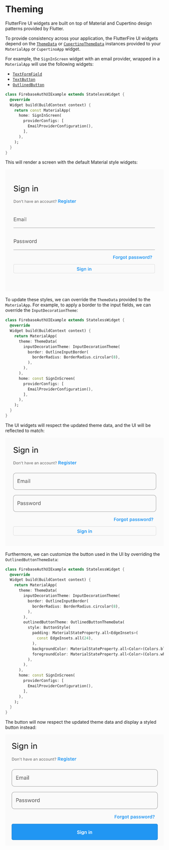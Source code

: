 # Theming

FlutterFire UI widgets are built on top of Material and Cupertino design patterns provided by Flutter.

To provide consistency across your application, the FlutterFire UI widgets depend on the [`ThemeData`](https://api.flutter.dev/flutter/material/ThemeData-class.html)
or [`CupertinoThemeData`](https://api.flutter.dev/flutter/cupertino/CupertinoThemeData-class.html) instances provided to your `MaterialApp` or `CupertinoApp` widget. 

For example, the `SignInScreen` widget with an email provider, wrapped in a `MaterialApp` will use the following widgets:

- [`TextFormField`](https://api.flutter.dev/flutter/material/TextFormField-class.html)
- [`TextButton`](https://api.flutter.dev/flutter/material/TextButton-class.html)
- [`OutlinedButton`](https://api.flutter.dev/flutter/material/OutlinedButton-class.html)

```dart
class FirebaseAuthUIExample extends StatelessWidget {
  @override
  Widget build(BuildContext context) {
    return const MaterialApp(
      home: SignInScreen(
        providerConfigs: [
          EmailProviderConfiguration(),
        ],
      ),
    );
  }
}
```

This will render a screen with the default Material style widgets:

![FlutterFire UI Auth Theming - default email form style](../images/ui-auth-theming-default.png)

To update these styles, we can override the `ThemeData` provided to the `MaterialApp`. For example, to apply a border to the input fields, 
we can override the `InputDecorationTheme`:

```dart
class FirebaseAuthUIExample extends StatelessWidget {
  @override
  Widget build(BuildContext context) {
    return MaterialApp(
      theme: ThemeData(
        inputDecorationTheme: InputDecorationTheme(
          border: OutlineInputBorder(
            borderRadius: BorderRadius.circular(8),
          ),
        ),
      ),
      home: const SignInScreen(
        providerConfigs: [
          EmailProviderConfiguration(),
        ],
      ),
    );
  }
}
```

The UI widgets will respect the updated theme data, and the UI will be reflected to match:

![FlutterFire UI Auth Theming - email form outline border](../images/ui-auth-theming-outline-border.png)

Furthermore, we can customize the button used in the UI by overriding the `OutlinedButtonThemeData`:

```dart
class FirebaseAuthUIExample extends StatelessWidget {
  @override
  Widget build(BuildContext context) {
    return MaterialApp(
      theme: ThemeData(
        inputDecorationTheme: InputDecorationTheme(
          border: OutlineInputBorder(
            borderRadius: BorderRadius.circular(8),
          ),
        ),
        outlinedButtonTheme: OutlinedButtonThemeData(
          style: ButtonStyle(
            padding: MaterialStateProperty.all<EdgeInsets>(
              const EdgeInsets.all(24),
            ),
            backgroundColor: MaterialStateProperty.all<Color>(Colors.blue),
            foregroundColor: MaterialStateProperty.all<Color>(Colors.white),
          ),
        ),
      ),
      home: const SignInScreen(
        providerConfigs: [
          EmailProviderConfiguration(),
        ],
      ),
    );
  }
}
```

The button will now respect the updated theme data and display a styled button instead:

![FlutterFire UI Auth Theming - email form custom button style](../images/ui-auth-theming-button.png)
